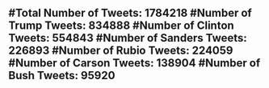 #Total Number of Tweets: 1784218 
#Number of Trump Tweets: 834888
#Number of Clinton Tweets: 554843
#Number of Sanders Tweets: 226893
#Number of Rubio Tweets: 224059
#Number of Carson Tweets: 138904
#Number of Bush Tweets: 95920
---
